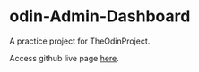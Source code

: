# odin-Admin-Dashboard

A practice project for TheOdinProject.

Access github live page [here](https://gw-co.github.io/odin-Admin-Dashboard/).